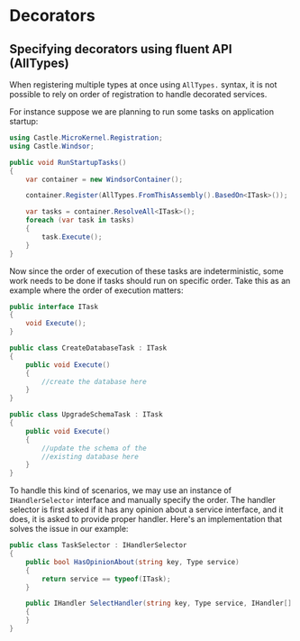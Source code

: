 # Decorators

## Specifying decorators using fluent API (AllTypes)

When registering multiple types at once using `AllTypes.` syntax, it is not possible to rely on order of registration to handle decorated services.

For instance suppose we are planning to run some tasks on application startup:

```csharp
using Castle.MicroKernel.Registration;
using Castle.Windsor;

public void RunStartupTasks()
{
    var container = new WindsorContainer();

    container.Register(AllTypes.FromThisAssembly().BasedOn<ITask>());

    var tasks = container.ResolveAll<ITask>();
    foreach (var task in tasks)
    {
        task.Execute();
    }
}
```

Now since the order of execution of these tasks are indeterministic, some work needs to be done if tasks should run on specific order. Take this as an example where the order of execution matters:

```csharp
public interface ITask
{
    void Execute();
}

public class CreateDatabaseTask : ITask
{
    public void Execute()
    {
        //create the database here
    }
}

public class UpgradeSchemaTask : ITask
{
    public void Execute()
    {
        //update the schema of the
        //existing database here
    }
}
```

To handle this kind of scenarios, we may use an instance of `IHandlerSelector` interface and manually specify the order. The handler selector is first asked if it has any opinion about a service interface, and it does, it is asked to provide proper handler. Here's an implementation that solves the issue in our example:

```csharp
public class TaskSelector : IHandlerSelector
{
    public bool HasOpinionAbout(string key, Type service)
    {
        return service == typeof(ITask);
    }

    public IHandler SelectHandler(string key, Type service, IHandler[] handlers)
    {
    }
}
```